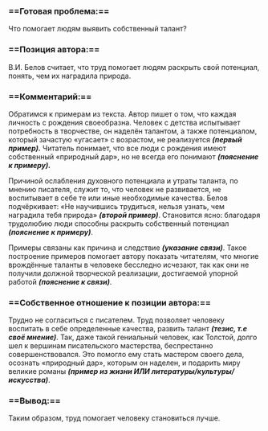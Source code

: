 ### ==Готовая проблема:==
Что помогает людям выявить собственный талант?
### ==Позиция автора:== 
В.И. Белов считает, что труд помогает людям раскрыть свой
потенциал, понять, чем их наградила природа.
### ==Комментарий:==
Обратимся к примерам из текста. Автор пишет о том, что каждая
личность с рождения своеобразна. Человек с детства испытывает потребность в творчестве, он наделён талантом, а также потенциалом, который зачастую «угасает» с возрастом, не реализуется ***(первый пример).*** Читатель понимает, что все люди с рождения имеют собственный «природный дар», но не всегда его понимают ***(пояснение к примеру).***

Причиной ослабления духовного потенциала и утраты таланта, по мнению писателя, служит то, что человек не развивается, не воспитывает в себе те или иные необходимые качества. Белов подчёркивает: «Не научившись трудиться, нельзя узнать, чем наградила тебя природа» ***(второй пример)***. Становится ясно: благодаря трудолюбию люди способны раскрыть собственный потенциал ***(пояснение к примеру)***. 

Примеры связаны как причина и следствие ***(указание связи)***. Такое построение примеров помогает автору показать читателям, что многие врождённые таланты в человеке бесследно исчезают, так как они не получили должной творческой реализации, достигаемой упорной работой ***(пояснение к связи)***.
### ==Собственное отношение к позиции автора:== 
Трудно не согласиться с писателем. Труд позволяет человеку воспитать в себе определенные качества, развить талант ***(тезис, т.е своё мнение)***. Так, даже такой гениальный человек, как Толстой, долго шел к вершинам писательского мастерства, беспрестанно совершенствовался. Это помогло ему стать мастером своего дела, осознать «природный дар», которым он наделен, и подарить миру великие романы ***(пример из жизни ИЛИ литературы/культуры/искусства)***.
### ==Вывод:==
Таким образом, труд помогает человеку становиться лучше.
